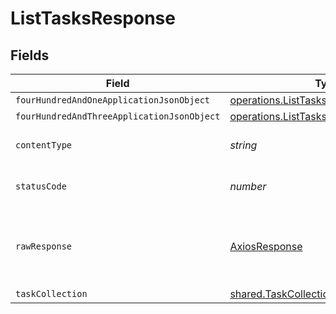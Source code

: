 # ListTasksResponse


## Fields

| Field                                                                                                 | Type                                                                                                  | Required                                                                                              | Description                                                                                           |
| ----------------------------------------------------------------------------------------------------- | ----------------------------------------------------------------------------------------------------- | ----------------------------------------------------------------------------------------------------- | ----------------------------------------------------------------------------------------------------- |
| `fourHundredAndOneApplicationJsonObject`                                                              | [operations.ListTasksResponseBody](../../../sdk/models/operations/listtasksresponsebody.md)           | :heavy_minus_sign:                                                                                    | Unauthenticated                                                                                       |
| `fourHundredAndThreeApplicationJsonObject`                                                            | [operations.ListTasksTasksResponseBody](../../../sdk/models/operations/listtaskstasksresponsebody.md) | :heavy_minus_sign:                                                                                    | Forbidden                                                                                             |
| `contentType`                                                                                         | *string*                                                                                              | :heavy_check_mark:                                                                                    | HTTP response content type for this operation                                                         |
| `statusCode`                                                                                          | *number*                                                                                              | :heavy_check_mark:                                                                                    | HTTP response status code for this operation                                                          |
| `rawResponse`                                                                                         | [AxiosResponse](https://axios-http.com/docs/res_schema)                                               | :heavy_check_mark:                                                                                    | Raw HTTP response; suitable for custom response parsing                                               |
| `taskCollection`                                                                                      | [shared.TaskCollection](../../../sdk/models/shared/taskcollection.md)                                 | :heavy_minus_sign:                                                                                    | OK                                                                                                    |